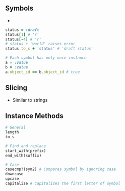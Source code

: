 ## Symbols
-
```rb
status = :draft
status[1] # 'r'
status[-4] # 'r'
# status + 'world' raises error
status.to_s + 'status' # 'draft status'

# Each symbol has only once instance
a = :value
b = :value
a.object_id == b.object_id # true
```

## Slicing
- Similar to strings

## Instance Methods

```rb
# General
length
to_s

# Find and replace
start_with(prefix)
end_with(suffix)

# Case
casecmp?(sym2) # Compares symbol by ignoring case
downcase
upcase
capitalize # Capitalizes the first letter of symbol
```
